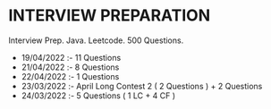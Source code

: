 # INTERVIEW PREPARATION

Interview Prep. Java. Leetcode. 500 Questions. 

- 19/04/2022 :- 11 Questions 
- 21/04/2022 :- 8 Questions  
- 22/04/2022 :- 1 Questions 
- 23/03/2022 :- April Long Contest 2 ( 2 Questions ) + 2 Questions
- 24/03/2022 :- 5 Questions ( 1 LC + 4 CF ) 
